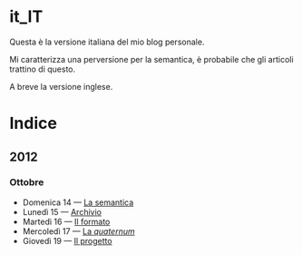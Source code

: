 it_IT
=====

Questa è la versione italiana del mio blog personale.

Mi caratterizza una perversione per la semantica, è probabile che gli articoli
trattino di questo.

A breve la versione inglese.

Indice
======

2012
----

### Ottobre

- Domenica 14 — [La semantica](https://github.com/yuchi/it_IT/blob/master/2012/10/14/la_semantica.md)
- Lunedì 15 — [Archivio](https://github.com/yuchi/it_IT/blob/master/2012/10/15/archivio.md)
- Martedì 16 — [Il formato](https://github.com/yuchi/it_IT/blob/master/2012/10/16/il_formato.md)
- Mercoledì 17 — [La _quaternum_](https://github.com/yuchi/it_IT/blob/master/2012/10/17/la_quaternum_parte_i.md)
- Giovedì 19 — [Il progetto](https://github.com/yuchi/it_IT/blob/master/2012/10/18/il_progetto.md)
